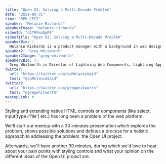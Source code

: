 ```yaml
---
title: "Open UI:​ Solving a Multi-Decade Problem​"
date: "2021-08-31"
time: "5PM CEST"
speaker: "Melanie Richards"
speakerImage: "melanie-richards"
videoId: "dJY9FmaDpFE"
videoTitle: "Open UI:​ Solving a Multi-Decade Problem"
speakerBio: |-
  Melanie Richards is a product manager with a background in web design and development. She's currently helping shape new web technologies on the Microsoft Edge web platform team. She loves designing and building fun things for the web, and dabbling in 3D art.
speaker2: "Greg Whitworth"
speaker2Image: "greg-whitworth"
speaker2Bio: |-
  Greg Whitworth is Director of Lightning Web Components, Lightning Application Services, and Standards & Web Platform at Salesforce. He co-chairs the Open UI Community Group and is a member of the CSSWG of the W3C.
twitter:
  url: "https://twitter.com/soMelanieSaid"
  text: "@soMelanieSaid"
twitter2:
  url: "https://twitter.com/gregwhitworth"
  text: "@gregwhitworth"
meetupLink: #
---
```


Styling and extending native HTML controls or components (like select, input[type='file'] etc.) has long been a problem of the web platform.

We'll start our meetup with a 30-minutes-presentation which explores the problem, shows possible solutions and defines a process for a holistic approach to addressing the problem: the Open UI project.

Afterwards, we'll have another 30 minutes, during which we'd love to hear about your pain points with styling controls and what your opinion on the different ideas of the Open UI project are.
